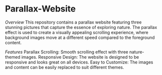 # Parallax-Website

*Overview*
This repository contains a parallax website featuring three stunning pictures that capture the essence of exploring nature. The parallax effect is used to create a visually appealing scrolling experience, where background images move at a different speed compared to the foreground content.

*Features*
Parallax Scrolling: Smooth scrolling effect with three nature-themed images.
Responsive Design: The website is designed to be responsive and looks great on all devices.
Easy to Customize: The images and content can be easily replaced to suit different themes.
